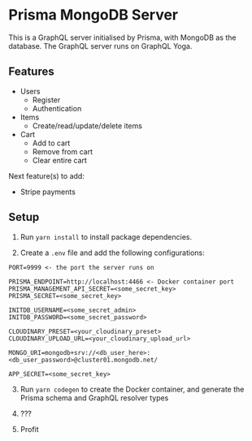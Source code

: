 # Prisma MongoDB Server

This is a GraphQL server initialised by Prisma, with MongoDB as the database. The GraphQL server runs on GraphQL Yoga.

## Features

- Users
  - Register
  - Authentication
- Items
  - Create/read/update/delete items
- Cart
  - Add to cart
  - Remove from cart
  - Clear entire cart

Next feature(s) to add:

- Stripe payments

## Setup

1. Run `yarn install` to install package dependencies.

2. Create a `.env` file and add the following configurations:

```
PORT=9999 <- the port the server runs on

PRISMA_ENDPOINT=http://localhost:4466 <- Docker container port
PRISMA_MANAGEMENT_API_SECRET=<some_secret_key>
PRISMA_SECRET=<some_secret_key>

INITDB_USERNAME=<some_secret_admin>
INITDB_PASSWORD=<some_secret_password>

CLOUDINARY_PRESET=<your_cloudinary_preset>
CLOUDINARY_UPLOAD_URL=<your_cloudinary_upload_url>

MONGO_URI=mongodb+srv://<db_user_here>:<db_user_password>@cluster01.mongodb.net/

APP_SECRET=<some_secret_key>
```

3. Run `yarn codegen` to create the Docker container, and generate the Prisma schema and GraphQL resolver types

4. ???

5. Profit
